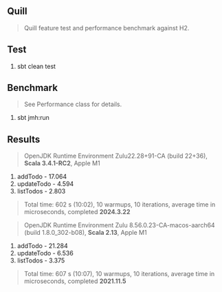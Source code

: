 Quill
-----
>Quill feature test and performance benchmark against H2.

Test
----
1. sbt clean test

Benchmark
---------
>See Performance class for details.
1. sbt jmh:run

Results
-------
>OpenJDK Runtime Environment Zulu22.28+91-CA (build 22+36), **Scala 3.4.1-RC2**, Apple M1
1. addTodo - 17.064
2. updateTodo - 4.594
3. listTodos - 2.803
>Total time: 602 s (10:02), 10 warmups, 10 iterations, average time in microseconds, completed **2024.3.22**

>OpenJDK Runtime Environment Zulu 8.56.0.23-CA-macos-aarch64 (build 1.8.0_302-b08), **Scala 2.13**, Apple M1
1. addTodo - 21.284
2. updateTodo - 6.536
3. listTodos - 3.375
>Total time: 607 s (10:07), 10 warmups, 10 iterations, average time in microseconds, completed **2021.11.5**